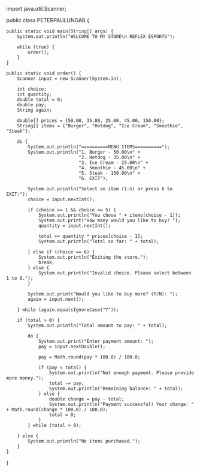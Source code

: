import java.util.Scanner;

public class PETERPAULUNGAB {

    public static void main(String[] args) {
        System.out.println("WELCOME TO MY STORE\n REFLEX ESPORTS");

        while (true) {
            order();
        }
    }

    public static void order() {
        Scanner input = new Scanner(System.in);

        int choice;
        int quantity;
        double total = 0;
        double pay;
        String again;

        double[] prices = {50.00, 35.00, 25.00, 45.00, 150.00};
        String[] items = {"Burger", "Hotdog", "Ice Cream", "Smoothie", "Steak"};

        do {
            System.out.println("==========MENU ITEMS==========");
            System.out.println("1. Burger - 50.00\n" +
                               "2. Hotdog - 35.00\n" +
                               "3. Ice Cream - 25.00\n" +
                               "4. Smoothie - 45.00\n" +
                               "5. Steak - 150.00\n" +
                               "6. EXIT");

            System.out.println("Select an item (1-5) or press 6 to EXIT:");
            choice = input.nextInt();

            if (choice >= 1 && choice <= 5) {
                System.out.println("You chose " + items[choice - 1]);
                System.out.print("How many would you like to buy? ");
                quantity = input.nextInt();

                total += quantity * prices[choice - 1];
                System.out.println("Total so far: " + total);

            } else if (choice == 6) {
                System.out.println("Exiting the store.");
                break;
            } else {
                System.out.println("Invalid choice. Please select between 1 to 6.");
            }

            System.out.print("Would you like to buy more? (Y/N): ");
            again = input.next();

        } while (again.equalsIgnoreCase("Y"));

        if (total > 0) {
            System.out.println("Total amount to pay: " + total);

            do {
                System.out.print("Enter payment amount: ");
                pay = input.nextDouble();

                pay = Math.round(pay * 100.0) / 100.0;

                if (pay < total) {
                    System.out.println("Not enough payment. Please provide more money.");
                    total -= pay;  
                    System.out.println("Remaining balance: " + total);
                } else {
                    double change = pay - total;
                    System.out.println("Payment successful! Your change: " + Math.round(change * 100.0) / 100.0);
                    total = 0;  
                }
            } while (total > 0);

        } else {
            System.out.println("No items purchased.");
        }
    }
}
